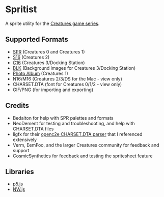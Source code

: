 # Spritist
A sprite utility for the [Creatures game series](https://creatures.wiki/).

## Supported Formats
* [SPR](https://creatures.wiki/SPR_files) (Creatures 0 and Creatures 1)
* [S16](https://creatures.wiki/S16_files) (Creatures 2)
* [C16](https://creatures.wiki/C16_files) (Creatures 3/Docking Station)
* [BLK](https://creatures.wiki/BLK_files) (Background images for Creatures 3/Docking Station)
* [Photo Album](https://sheeslostknowledge.blogspot.com/2014/12/extracting-information-from-creatures-1.html) (Creatures 1)
* N16/M16 (Creatures 2/3/DS for the Mac - view only)
* CHARSET.DTA (font for Creatures 0/1/2 - view only)
* GIF/PNG (for importing and exporting)

## Credits
* Bedalton for help with SPR palettes and formats
* NeoDement for testing and troubleshooting, and help with CHARSET.DTA files
* ligfx for their [openc2e CHARSET.DTA parser](https://github.com/openc2e/openc2e/blob/main/src/fileformats/charsetdta.cpp) that I referenced extensively
* Verm, EemFoo, and the larger Creatures community for feedback and support
* CosmicSynthetics for feedback and testing the spritesheet feature

## Libraries
* [p5.js](https://p5js.org/)
* [NW.js](https://nwjs.io/)